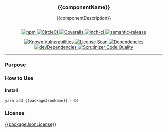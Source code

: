 <h3 align="center">{{componentName}}</h3>
<p align="center" style="margin-bottom: 2em;">{{componentDescription}}</p>

<p align="center">
  <a href="https://www.npmjs.com/package/{{packageJsonName}}">
    <img alt="npm" src="https://img.shields.io/npm/v/{{packageJsonName}}.svg">
  </a>
  <a href="https://circleci.com/gh/{{ownerGithub}}/workflows/{{componentName}}">
    <img alt="CircleCI" src="https://img.shields.io/circleci/project/github/{{ownerGithub}}/{{componentName}}/master.svg">
  </a>
  <a href="https://coveralls.io/github/{{ownerGithub}}/{{componentName}}?branch=master">
    <img alt="Coveralls" src="https://img.shields.io/coveralls/github/{{ownerGithub}}/{{componentName}}/master.svg">
  </a>
  <a href="https://inch-ci.org/github/{{ownerGithub}}/{{componentName}}">
    <img alt="inch-ci" src="http://inch-ci.org/github/{{ownerGithub}}/{{componentName}}.svg?branch=master&style=shields">
  </a>
  <a href="https://github.com/semantic-release/semantic-release">
    <img alt="semantic-release" src="https://img.shields.io/badge/%20%20%F0%9F%93%A6%F0%9F%9A%80-semantic--release-e10079.svg">
  </a>
</p>

<p align="center">
  <a href="https://snyk.io/test/github/{{ownerGithub}}/{{componentName}}">
    <img alt="Known Vulnerabilities" src="https://snyk.io/test/github/{{ownerGithub}}/{{componentName}}/badge.svg">
  </a>
  <a href="https://app.fossa.io/projects/git%2Bgithub.com%2F{{ownerGithub}}%2F{{componentName}}?ref=badge_shield">
    <img alt="License Scan" src="https://app.fossa.io/api/projects/git%2Bgithub.com%2F{{ownerGithub}}%2F{{componentName}}.svg?type=shield"/>
  </a>
  <a href="https://david-dm.org/{{ownerGithub}}/{{componentName}}">
    <img alt="Dependencies" src="https://img.shields.io/david/{{ownerGithub}}/{{componentName}}.svg">
  </a>
  <a href="https://david-dm.org/{{ownerGithub}}/{{componentName}}?type=dev">
    <img alt="devDependencies" src="https://img.shields.io/david/dev/{{ownerGithub}}/{{componentName}}.svg">
  </a>
  <a href="https://scrutinizer-ci.com/g/{{ownerGithub}}/{{componentName}}/?branch=master">
    <img alt="Scrutinizer Code Quality" src="https://img.shields.io/scrutinizer/g/{{ownerGithub}}/{{componentName}}.svg">
  </a>
</p>

---

### Purpose

### How to Use

#### Install
```shell
yarn add {{packageJsonName}} (-D)
```

### License
[{{packageJsonLicense}}](License)

